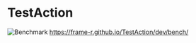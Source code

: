 # TestAction

![Benchmark](https://github.com/frame-r/TestAction/workflows/Benchmark/badge.svg) 
https://frame-r.github.io/TestAction/dev/bench/
